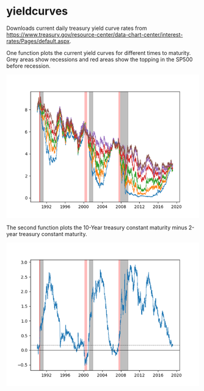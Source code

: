 # yieldcurves
Downloads current daily treasury yield curve rates from https://www.treasury.gov/resource-center/data-chart-center/interest-rates/Pages/default.aspx.

One function plots the current yield curves for different times to maturity. Grey areas show recessions and red areas show the topping in the SP500 before recession.

![alt text](https://github.com/ChrisL1986/yieldcurves/blob/master/curves.png)

The second function plots the 10-Year treasury constant maturity minus 2-year treasury constant maturity. 

![alt text](https://github.com/ChrisL1986/yieldcurves/blob/master/10yminus2yr.png)